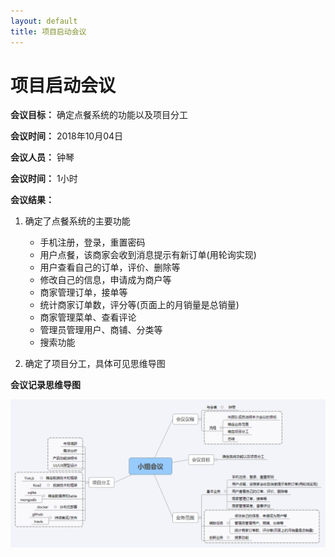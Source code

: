 ```yaml
---
layout: default
title: 项目启动会议
---
```


# 项目启动会议

**会议目标：** 确定点餐系统的功能以及项目分工

**会议时间：** 2018年10月04日

**会议人员：** 钟琴

**会议时间：** 1小时

**会议结果：**
1. 确定了点餐系统的主要功能
    - 手机注册，登录，重置密码
    - 用户点餐，该商家会收到消息提示有新订单(用轮询实现)
    - 用户查看自己的订单，评价、删除等
    - 修改自己的信息，申请成为商户等
    - 商家管理订单，接单等
    - 统计商家订单数，评分等(页面上的月销量是总销量)
    - 商家管理菜单、查看评论
    - 管理员管理用户、商铺、分类等
    - 搜索功能

2. 确定了项目分工，具体可见思维导图

**会议记录思维导图**

![meeting](/assets/meeting1.png)
